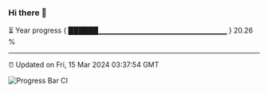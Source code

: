 ### Hi there 👋

⏳ Year progress { ██████▁▁▁▁▁▁▁▁▁▁▁▁▁▁▁▁▁▁▁▁▁▁▁▁ } 20.26 %

---

⏰ Updated on Fri, 15 Mar 2024 03:37:54 GMT

![Progress Bar CI](https://github.com/IshwaranRudhara/GIT-ACTION/workflows/Progress%20Bar%20CI/badge.svg)
